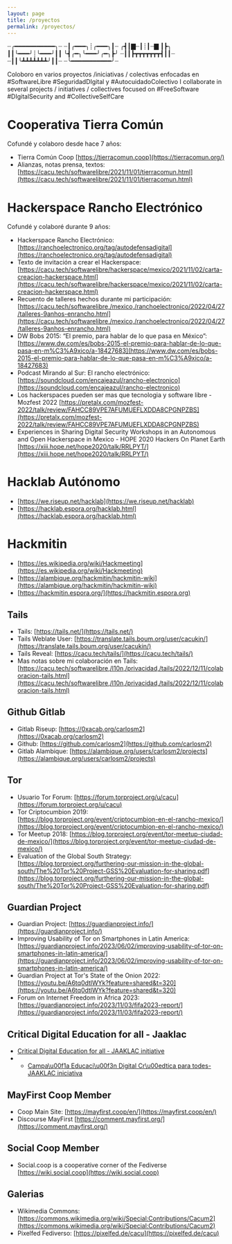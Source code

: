 ```yaml
---
layout: page
title: /proyectos
permalink: /proyectos/
---
```


 ┈╭━━━━━━━━━━━╮┈
┈┃╭━━━╮┊╭━━━╮┃┈
╭┫┃▇┈┃┊┃┈▇ ┃┣╮
┃┃╰━━━╯┊╰━━━╯┃┃
╰┫╭━╮╰━━━╯╭━╮┣╯
┈┃┃┣┳┳┳┳┳┳┳┫┃┃┈
┈┃┃╰┻┻┻┻┻┻┻╯┃┃┈
┈╰━━━━━━━━━━━╯┈


Coloboro en varios proyectos /iniciativas / colectivas enfocadas en #SoftwareLibre #SeguridadDIgital y #AutocuidadoColectivo
I collaborate in several projects / initiatives / collectives focused on #FreeSoftware #DIgitalSecurity and #CollectiveSelfCare
         
# Cooperativa Tierra Común
Cofundé y colaboro desde hace 7 años:
* Tierra Común Coop [https://tierracomun.coop](https://tierracomun.org/)
* Alianzas, notas prensa, textos: [https://cacu.tech/softwarelibre/2021/11/01/tierracomun.html](https://cacu.tech/softwarelibre/2021/11/01/tierracomun.html)

# Hackerspace Rancho Electrónico

Cofundé y colaboré durante 9 años:
* Hackerspace Rancho Electrónico: [https://ranchoelectronico.org/tag/autodefensadigital](https://ranchoelectronico.org/tag/autodefensadigital)
* Texto de invitación a crear el Hackerspace: [https://cacu.tech/softwarelibre/hackerspace/mexico/2021/11/02/carta-creacion-hackerspace.html](https://cacu.tech/softwarelibre/hackerspace/mexico/2021/11/02/carta-creacion-hackerspace.html)
* Recuento de talleres hechos durante mi participación: [https://cacu.tech/softwarelibre,/mexico,/ranchoelectronico/2022/04/27/talleres-9anhos-enrancho.html](https://cacu.tech/softwarelibre,/mexico,/ranchoelectronico/2022/04/27/talleres-9anhos-enrancho.html)
* DW Bobs 2015: “El premio, para hablar de lo que pasa en México”: [https://www.dw.com/es/bobs-2015-el-premio-para-hablar-de-lo-que-pasa-en-m%C3%A9xico/a-18427683](https://www.dw.com/es/bobs-2015-el-premio-para-hablar-de-lo-que-pasa-en-m%C3%A9xico/a-18427683)
* Podcast Mirando al Sur: El rancho electrónico: [https://soundcloud.com/encajeazul/rancho-electronico](https://soundcloud.com/encajeazul/rancho-electronico)
* Los hackerspaces pueden ser mas que tecnologia y software libre - Mozfest 2022 [https://pretalx.com/mozfest-2022/talk/review/FAHCC89VPE7AFUMUEFLXDDA8CPGNPZBS](https://pretalx.com/mozfest-2022/talk/review/FAHCC89VPE7AFUMUEFLXDDA8CPGNPZBS)
* Experiences in Sharing Digital Security Workshops in an Autonomous and Open Hackerspace in Mexico - HOPE 2020 Hackers On Planet Earth [https://xiii.hope.net/hope2020/talk/RRLPYT/](https://xiii.hope.net/hope2020/talk/RRLPYT/)

# Hacklab Autónomo

* [https://we.riseup.net/hacklab](https://we.riseup.net/hacklab)
* [https://hacklab.espora.org/hacklab.html](https://hacklab.espora.org/hacklab.html)

# Hackmitin

* [https://es.wikipedia.org/wiki/Hackmeeting](https://es.wikipedia.org/wiki/Hackmeeting)
* [https://alambique.org/hackmitin/hackmitin-wiki](https://alambique.org/hackmitin/hackmitin-wiki)
* [https://hackmitin.espora.org/](https://hackmitin.espora.org)

## Tails

* Tails: [https://tails.net/](https://tails.net/)
* Tails Weblate User: [https://translate.tails.boum.org/user/cacukin/](https://translate.tails.boum.org/user/cacukin/)
* Tails Reveal: [https://cacu.tech/tails/](https://cacu.tech/tails/)
* Mas notas sobre mi colaboración en Tails: [https://cacu.tech/softwarelibre,/l10n,/privacidad,/tails/2022/12/11/colaboracion-tails.html](https://cacu.tech/softwarelibre,/l10n,/privacidad,/tails/2022/12/11/colaboracion-tails.html)

## Github Gitlab

* Gitlab Riseup: [https://0xacab.org/carlosm2](https://0xacab.org/carlosm2)
* Github: [https://github.com/carlosm2](https://github.com/carlosm2)
* Gitlab Alambique: [https://alambique.org/users/carlosm2/projects](https://alambique.org/users/carlosm2/projects)

## Tor

* Usuario Tor Forum: [https://forum.torproject.org/u/cacu](https://forum.torproject.org/u/cacu)
* Tor Criptocumbion 2019: [https://blog.torproject.org/event/criptocumbion-en-el-rancho-mexico/](https://blog.torproject.org/event/criptocumbion-en-el-rancho-mexico/)
* Tor Meetup 2018: [https://blog.torproject.org/event/tor-meetup-ciudad-de-mexico/](https://blog.torproject.org/event/tor-meetup-ciudad-de-mexico/)
* Evaluation of the Global South Strategy:  [https://blog.torproject.org/furthering-our-mission-in-the-global-south/The%20Tor%20Project-GSS%20Evaluation-for-sharing.pdf](https://blog.torproject.org/furthering-our-mission-in-the-global-south/The%20Tor%20Project-GSS%20Evaluation-for-sharing.pdf)

## Guardian Project 

* Guardian Project: [https://guardianproject.info/](https://guardianproject.info/)
* Improving Usability of Tor on Smartphones in Latin America: [https://guardianproject.info/2023/06/02/improving-usability-of-tor-on-smartphones-in-latin-america/](https://guardianproject.info/2023/06/02/improving-usability-of-tor-on-smartphones-in-latin-america/)
* Guardian Project at Tor's State of the Onion 2022:
[https://youtu.be/A6tq0dtlWYk?feature=shared&t=320](https://youtu.be/A6tq0dtlWYk?feature=shared&t=320)
* Forum on Internet Freedom in Africa 2023: [https://guardianproject.info/2023/11/03/fifa2023-report/](https://guardianproject.info/2023/11/03/fifa2023-report/)
  
## Critical Digital Education for all - Jaaklac

* [Critical Digital Education for all - JAAKLAC initiative](https://jaaklac.org/criticaldigitaleducation/)
* * [Campa\u00f1a Educaci\u00f3n Digital Cr\u00edtica para todes- JAAKLAC iniciativa ](https://jaaklac.org/es/educaciondigitalcritica/)

## MayFirst Coop Member

* Coop Main Site: [https://mayfirst.coop/en/](https://mayfirst.coop/en/)
* Discourse MayFirst [https://comment.mayfirst.org/](https://comment.mayfirst.org/)

## Social Coop Member

* Social.coop is a cooperative corner of the Fediverse [https://wiki.social.coop](https://wiki.social.coop)

## Galerias

* Wikimedia Commons: [https://commons.wikimedia.org/wiki/Special:Contributions/Cacum2](https://commons.wikimedia.org/wiki/Special:Contributions/Cacum2)
* Pixelfed Fediverso: [https://pixelfed.de/cacu](https://pixelfed.de/cacu)

